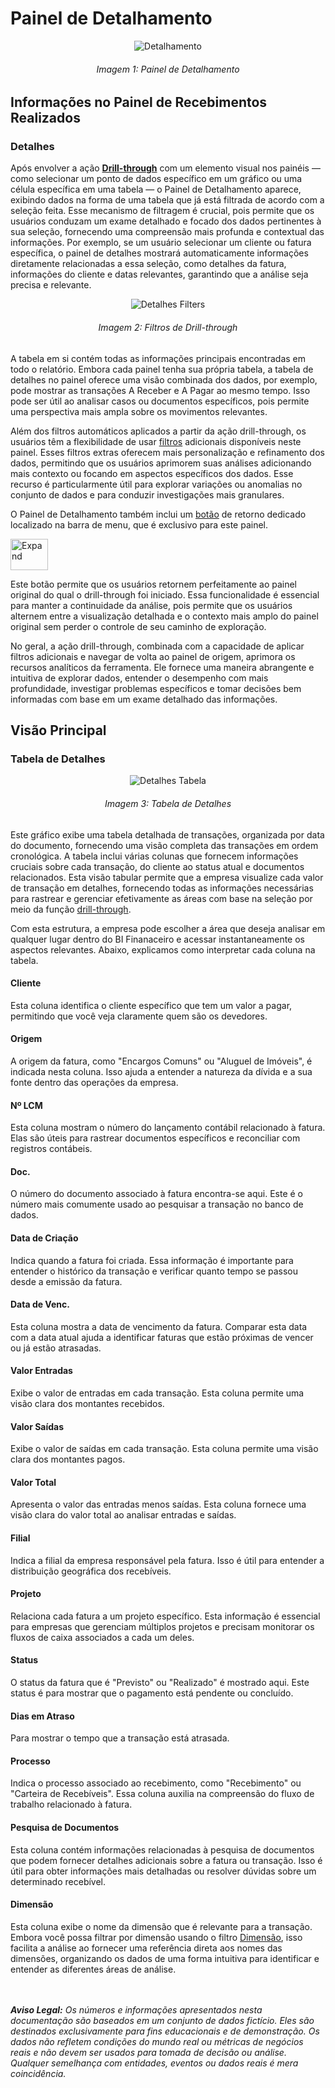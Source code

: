 # Painel de Detalhamento

<p><div align="center">
  <img src="../../assets/flux/flux_detail_page1.png" alt="Detalhamento">
  <h6>Imagem 1: Painel de Detalhamento</h6>
</div></p>

## Informações no Painel de Recebimentos Realizados

### Detalhes

Após envolver a ação **[Drill-through](https://idea-technology-it.github.io/docs-idea/financeiro/intro/#drill-through)** com um elemento visual nos painéis — como selecionar um ponto de dados específico em um gráfico ou uma célula específica em uma tabela — o Painel de Detalhamento aparece, exibindo dados na forma de uma tabela que já está filtrada de acordo com a seleção feita. Esse mecanismo de filtragem é crucial, pois permite que os usuários conduzam um exame detalhado e focado dos dados pertinentes à sua seleção, fornecendo uma compreensão mais profunda e contextual das informações. Por exemplo, se um usuário selecionar um cliente ou fatura específica, o painel de detalhes mostrará automaticamente informações diretamente relacionadas a essa seleção, como detalhes da fatura, informações do cliente e datas relevantes, garantindo que a análise seja precisa e relevante.

<p><div align="center">
  <img src="../../assets/flux/flux_detail_filters.png" alt="Detalhes Filters">
  <h6>Imagem 2: Filtros de Drill-through</h6>
</div></p>

A tabela em si contém todas as informações principais encontradas em todo o relatório. Embora cada painel tenha sua própria tabela, a tabela de detalhes no painel oferece uma visão combinada dos dados, por exemplo, pode mostrar as transações A Receber e A Pagar ao mesmo tempo. Isso pode ser útil ao analisar casos ou documentos específicos, pois permite uma perspectiva mais ampla sobre os movimentos relevantes.

Além dos filtros automáticos aplicados a partir da ação drill-through, os usuários têm a flexibilidade de usar [filtros](https://idea-technology-it.github.io/docs-idea/financeiro/intro/#filtros) adicionais disponíveis neste painel. Esses filtros extras oferecem mais personalização e refinamento dos dados, permitindo que os usuários aprimorem suas análises adicionando mais contexto ou focando em aspectos específicos dos dados. Esse recurso é particularmente útil para explorar variações ou anomalias no conjunto de dados e para conduzir investigações mais granulares.

O Painel de Detalhamento também inclui um [botão](https://idea-technology-it.github.io/docs-idea/financeiro/intro/#botao-voltar) de retorno dedicado localizado na barra de menu, que é exclusivo para este painel.
<p><img src="../../assets/flux/flux_menu_return.png" alt="Expand" style="vertical-align: middle; width: 60px; height: 50px;"></p>
Este botão permite que os usuários retornem perfeitamente ao painel original do qual o drill-through foi iniciado. Essa funcionalidade é essencial para manter a continuidade da análise, pois permite que os usuários alternem entre a visualização detalhada e o contexto mais amplo do painel original sem perder o controle de seu caminho de exploração.

No geral, a ação drill-through, combinada com a capacidade de aplicar filtros adicionais e navegar de volta ao painel de origem, aprimora os recursos analíticos da ferramenta. Ele fornece uma maneira abrangente e intuitiva de explorar dados, entender o desempenho com mais profundidade, investigar problemas específicos e tomar decisões bem informadas com base em um exame detalhado das informações.

## Visão Principal

### Tabela de Detalhes

<p><div align="center">
  <img src="../../assets/flux/flux_detail_table.png" alt="Detalhes Tabela">
  <h6>Imagem 3: Tabela de Detalhes</h6>
</div></p>

Este gráfico exibe uma tabela detalhada de transações, organizada por data do documento, fornecendo uma visão completa das transações em ordem cronológica. A tabela inclui várias colunas que fornecem informações cruciais sobre cada transação, do cliente ao status atual e documentos relacionados. Esta visão tabular permite que a empresa visualize cada valor de transação em detalhes, fornecendo todas as informações necessárias para rastrear e gerenciar efetivamente as áreas com base na seleção por meio da função [drill-through](https://idea-technology-it.github.io/docs-idea/financeiro/detalhamento/#drill-through).

Com esta estrutura, a empresa pode escolher a área que deseja analisar em qualquer lugar dentro do BI Finanaceiro e acessar instantaneamente os aspectos relevantes. Abaixo, explicamos como interpretar cada coluna na tabela.

#### Cliente
Esta coluna identifica o cliente específico que tem um valor a pagar, permitindo que você veja claramente quem são os devedores.
#### Origem
A origem da fatura, como "Encargos Comuns" ou "Aluguel de Imóveis", é indicada nesta coluna. Isso ajuda a entender a natureza da dívida e a sua fonte dentro das operações da empresa.
#### Nº LCM
Esta coluna mostram o número do lançamento contábil relacionado à fatura. Elas são úteis para rastrear documentos específicos e reconciliar com registros contábeis.
#### Doc.
O número do documento associado à fatura encontra-se aqui. Este é o número mais comumente usado ao pesquisar a transação no banco de dados.
#### Data de Criação
Indica quando a fatura foi criada. Essa informação é importante para entender o histórico da transação e verificar quanto tempo se passou desde a emissão da fatura.
#### Data de Venc.
Esta coluna mostra a data de vencimento da fatura. Comparar esta data com a data atual ajuda a identificar faturas que estão próximas de vencer ou já estão atrasadas.
#### Valor Entradas
Exibe o valor de entradas em cada transação. Esta coluna permite uma visão clara dos montantes recebidos.
#### Valor Saídas
Exibe o valor de saídas em cada transação. Esta coluna permite uma visão clara dos montantes pagos.
#### Valor Total
Apresenta o valor das entradas menos saídas. Esta coluna fornece uma visão clara do valor total ao analisar entradas e saídas.
#### Filial
Indica a filial da empresa responsável pela fatura. Isso é útil para entender a distribuição geográfica dos recebíveis.
#### Projeto
Relaciona cada fatura a um projeto específico. Esta informação é essencial para empresas que gerenciam múltiplos projetos e precisam monitorar os fluxos de caixa associados a cada um deles.
#### Status
O status da fatura que é "Previsto" ou "Realizado" é mostrado aqui. Este status é para mostrar que o pagamento está pendente ou concluído.
#### Dias em Atraso
Para mostrar o tempo que a transação está atrasada.
#### Processo
Indica o processo associado ao recebimento, como "Recebimento" ou "Carteira de Recebíveis". Essa coluna auxilia na compreensão do fluxo de trabalho relacionado à fatura.
#### Pesquisa de Documentos
Esta coluna contém informações relacionadas à pesquisa de documentos que podem fornecer detalhes adicionais sobre a fatura ou transação. Isso é útil para obter informações mais detalhadas ou resolver dúvidas sobre um determinado recebível.
#### Dimensão
Esta coluna exibe o nome da dimensão que é relevante para a transação. Embora você possa filtrar por dimensão usando o filtro [Dimensão](https://idea-technology-it.github.io/docs-idea/financeiro/intro/#dimensao), isso facilita a análise ao fornecer uma referência direta aos nomes das dimensões, organizando os dados de uma forma intuitiva para identificar e entender as diferentes áreas de análise.


<br><br>
***Aviso Legal:** Os números e informações apresentados nesta documentação são baseados em um conjunto de dados fictício. Eles são destinados exclusivamente para fins educacionais e de demonstração. Os dados não refletem condições do mundo real ou métricas de negócios reais e não devem ser usados ​​para tomada de decisão ou análise. Qualquer semelhança com entidades, eventos ou dados reais é mera coincidência.*
